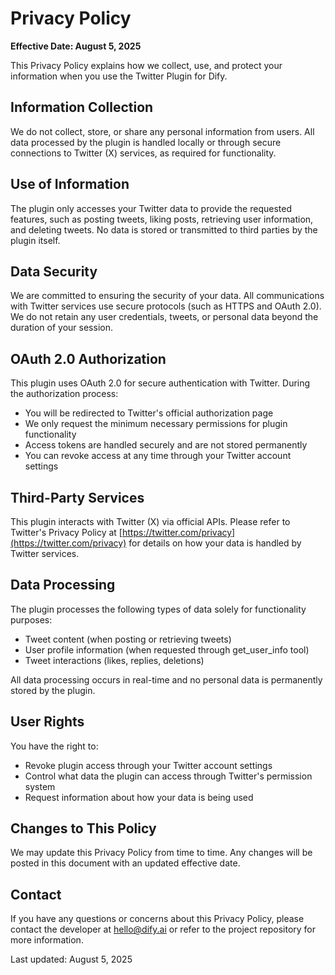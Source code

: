 # Privacy Policy

**Effective Date: August 5, 2025**

This Privacy Policy explains how we collect, use, and protect your information when you use the Twitter Plugin for Dify.

## Information Collection

We do not collect, store, or share any personal information from users. All data processed by the plugin is handled locally or through secure connections to Twitter (X) services, as required for functionality.

## Use of Information

The plugin only accesses your Twitter data to provide the requested features, such as posting tweets, liking posts, retrieving user information, and deleting tweets. No data is stored or transmitted to third parties by the plugin itself.

## Data Security

We are committed to ensuring the security of your data. All communications with Twitter services use secure protocols (such as HTTPS and OAuth 2.0). We do not retain any user credentials, tweets, or personal data beyond the duration of your session.

## OAuth 2.0 Authorization

This plugin uses OAuth 2.0 for secure authentication with Twitter. During the authorization process:
- You will be redirected to Twitter's official authorization page
- We only request the minimum necessary permissions for plugin functionality
- Access tokens are handled securely and are not stored permanently
- You can revoke access at any time through your Twitter account settings

## Third-Party Services

This plugin interacts with Twitter (X) via official APIs. Please refer to Twitter's Privacy Policy at [https://twitter.com/privacy](https://twitter.com/privacy) for details on how your data is handled by Twitter services.

## Data Processing

The plugin processes the following types of data solely for functionality purposes:
- Tweet content (when posting or retrieving tweets)
- User profile information (when requested through get_user_info tool)
- Tweet interactions (likes, replies, deletions)

All data processing occurs in real-time and no personal data is permanently stored by the plugin.

## User Rights

You have the right to:
- Revoke plugin access through your Twitter account settings
- Control what data the plugin can access through Twitter's permission system
- Request information about how your data is being used

## Changes to This Policy

We may update this Privacy Policy from time to time. Any changes will be posted in this document with an updated effective date.

## Contact

If you have any questions or concerns about this Privacy Policy, please contact the developer at [hello@dify.ai](mailto:hello@dify.ai) or refer to the project repository for more information.

Last updated: August 5, 2025
